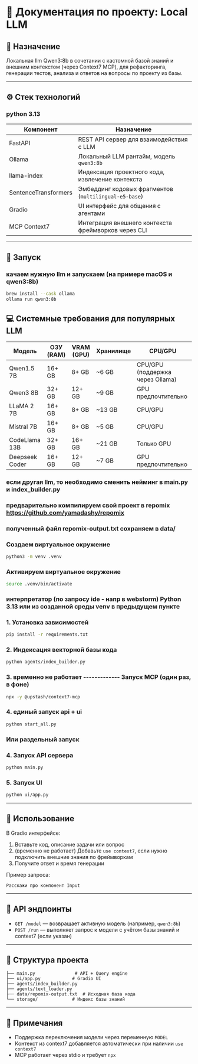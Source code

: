 # 📘 Документация по проекту: Local LLM 

## 🔧 Назначение

Локальная llm Qwen3:8b в сочетании с кастомной базой знаний и внешним контекстом (через Context7 MCP), для рефакторинга, генерации тестов, анализа и ответов на вопросы по проекту из базы.

---

## ⚙️ Стек технологий

### python 3.13

| Компонент            | Назначение                                            |
| -------------------- | ----------------------------------------------------- |
| FastAPI              | REST API сервер для взаимодействия с LLM              |
| Ollama               | Локальный LLM рантайм, модель `qwen3:8b`              |
| llama-index          | Индексация проектного кода, извлечение контекста      |
| SentenceTransformers | Эмбеддинг кодовых фрагментов (`multilingual-e5-base`) |
| Gradio               | UI интерфейс для общения с агентами                   |
| MCP Context7         | Интеграция внешнего контекста фреймворков через CLI   |

---

## 🚀 Запуск

### качаем нужную llm и запускаем (на примере macOS и qwen3:8b)
```bash 
brew install --cask ollama
ollama run qwen3:8b
```

## 💻 Системные требования для популярных LLM

| Модель         | ОЗУ (RAM) | VRAM (GPU) | Хранилище | CPU/GPU                          |
| -------------- | --------- | ---------- | --------- | -------------------------------- |
| Qwen1.5 7B     | 16+ GB    | 8+ GB      | \~6 GB    | CPU/GPU (поддержка через Ollama) |
| Qwen3 8B       | 32+ GB    | 12+ GB     | \~9 GB    | GPU предпочтительно              |
| LLaMA 2 7B     | 16+ GB    | 8+ GB      | \~13 GB   | CPU/GPU                          |
| Mistral 7B     | 16+ GB    | 8+ GB      | \~5 GB    | CPU/GPU                          |
| CodeLlama 13B  | 32+ GB    | 16+ GB     | \~21 GB   | Только GPU                       |
| Deepseek Coder | 16+ GB    | 12+ GB     | \~7 GB    | GPU предпочтительно              |

### если другая llm, то необходимо сменить нейминг в main.py и index_builder.py

### предварительно компилируем свой проект в repomix https://github.com/yamadashy/repomix

### полученный файл repomix-output.txt сохраняем в data/

### Создаем виртуальное окружение
```bash 
python3 -m venv .venv
```

### Активируем виртуальное окружение

```bash 
source .venv/bin/activate
```

### интерпретатор (по запросу ide - напр в webstorm) Python 3.13 или из созданной среды venv в предыдущем пункте

### 1. Установка зависимостей

```bash
pip install -r requirements.txt
```

### 2. Индексация векторной базы кода

```bash
python agents/index_builder.py
```

### 3. временно не работает  ------------- Запуск MCP (один раз, в фоне)

```bash
npx -y @upstash/context7-mcp
```

### 4. единый запуск api + ui 
```bash
python start_all.py
```
### Или раздельный запуск

### 4. Запуск API сервера

```bash
python main.py
```

### 5. Запуск UI

```bash
python ui/app.py
```

---

## 🧠 Использование

В Gradio интерфейсе:

1. Вставьте код, описание задачи или вопрос
2. (временно не работает) Добавьте `use context7`, если нужно подключить внешние знания по фреймворкам
3. Получите ответ и время генерации

Пример запроса:

```
Расскажи про компонент Input
```

---

## 📡 API эндпоинты

* `GET /model` — возвращает активную модель (например, `qwen3:8b`)
* `POST /run` — выполняет запрос к модели с учётом базы знаний и context7 (если указан)

---

## 📂 Структура проекта

```
├── main.py               # API + Query engine
├── ui/app.py            # Gradio UI
├── agents/index_builder.py
├── agents/text_loader.py
├── data/repomix-output.txt  # Исходная база кода
└── storage/             # Индекс базы знаний
```

---

## 📝 Примечания

* Поддержка переключения модели через переменную `MODEL`
* Контекст из context7 добавляется автоматически при наличии `use context7`
* MCP работает через stdio и требует `npx`

